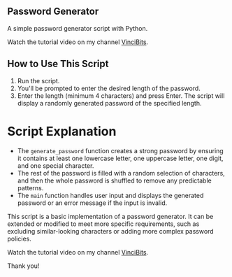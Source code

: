 ## Password Generator

A simple password generator script with Python.

Watch the tutorial video on my channel [VinciBits](www.youtube.com/@vincibits).

## How to Use This Script
1. Run the script. 
2. You'll be prompted to enter the desired length of the password.
3. Enter the length (minimum 4 characters) and press Enter.
The script will display a randomly generated password of the specified length.

# Script Explanation

* The `generate_password` function creates a strong password by ensuring it contains at least one lowercase letter, one uppercase letter, one digit, and one special character.
* The rest of the password is filled with a random selection of characters, and then the whole password is shuffled to remove any predictable patterns.
* The `main` function handles user input and displays the generated password or an error message if the input is invalid.

This script is a basic implementation of a password generator. It can be extended or modified to meet more specific requirements, such as excluding similar-looking characters or adding more complex password policies.


Watch the tutorial video on my channel [VinciBits](www.youtube.com/@vincibits).

Thank you!